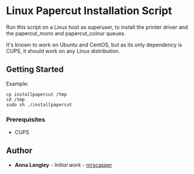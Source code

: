 # Linux Papercut Installation Script

Run this script on a Linux host as superuser, to install the printer driver
and the papercut_mono and papercut_colour queues.

It's known to work on Ubuntu and CentOS, but as its only dependency is 
CUPS, it should work on any Linux distribution.

## Getting Started

Example:

```
cp installpapercut /tmp
cd /tmp
sudo sh ./installpapercut
```

### Prerequisites

* CUPS

## Author

* **Anna Langley** - *Initial work* - [mrscasper](https://github.com/mrscasper)
